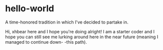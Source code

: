 # hello-world
A time-honored tradition in which I've decided to partake in.

Hi, xhbear here and I hope you're doing alright!
I am a starter coder and I hope you can still see me lurking
around here in the near future (meaning I managed to continue down-
-this path).
